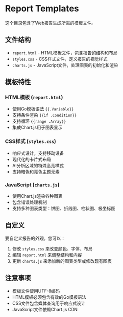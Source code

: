 # Report Templates

这个目录包含了Web报告生成所需的模板文件。

## 文件结构

- `report.html` - HTML模板文件，包含报告的结构和布局
- `styles.css` - CSS样式文件，定义报告的视觉样式
- `charts.js` - JavaScript文件，处理图表的初始化和渲染

## 模板特性

### HTML模板 (`report.html`)
- 使用Go模板语法 `{{.Variable}}`
- 支持条件渲染 `{{if .Condition}}`
- 支持循环 `{{range .Array}}`
- 集成Chart.js用于图表显示

### CSS样式 (`styles.css`)
- 响应式设计，支持移动设备
- 现代化的卡片式布局
- AI分析区域的特殊高亮样式
- 支持暗色和亮色主题元素

### JavaScript (`charts.js`)
- 使用Chart.js渲染各种图表
- 包含错误处理机制
- 支持多种图表类型：饼图、折线图、柱状图、极坐标图

## 自定义

要自定义报告的外观，您可以：

1. 修改 `styles.css` 来改变颜色、字体、布局
2. 编辑 `report.html` 来调整结构和内容
3. 更新 `charts.js` 来添加新的图表类型或修改现有图表

## 注意事项

- 模板文件使用UTF-8编码
- HTML模板必须包含有效的Go模板语法
- CSS文件包含媒体查询用于响应式设计
- JavaScript文件依赖Chart.js CDN
